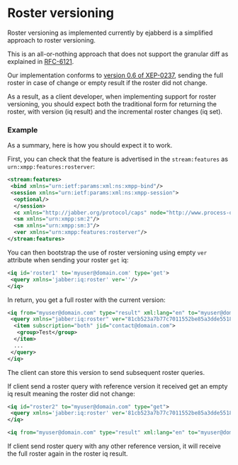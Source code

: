 # Roster versioning

Roster versioning as implemented currently by ejabberd is a simplified approach to roster versioning.

This is an all-or-nothing approach that does not support the granular diff as explained in [RFC-6121](https://tools.ietf.org/html/rfc6121#section-2.6).

Our implementation conforms to [version 0.6 of XEP-0237](https://xmpp.org/extensions/attic/xep-0237-0.6.html#example-3), sending the full roster in case of change or empty result if the roster did not change.

As a result, as a client developer, when implementing support for roster versioning, you should expect both the traditional form for returning the roster, with version (iq result) and the incremental roster changes (iq set).

### Example

As a summary, here is how you should expect it to work.

First, you can check that the feature is advertised in the `stream:features` as `urn:xmpp:features:rosterver`:

``` xml
<stream:features>
 <bind xmlns="urn:ietf:params:xml:ns:xmpp-bind"/>
 <session xmlns="urn:ietf:params:xml:ns:xmpp-session">
  <optional/>
  </session>
  <c xmlns="http://jabber.org/protocol/caps" node="http://www.process-one.net/en/ejabberd/" ver="/lmQr0llUEtX/pIt+6BDAbnIT/U=" hash="sha-1"/>
  <sm xmlns="urn:xmpp:sm:2"/>
  <sm xmlns="urn:xmpp:sm:3"/>
  <ver xmlns="urn:xmpp:features:rosterver"/>
</stream:features>
```

You can then bootstrap the use of roster versioning using empty `ver` attribute when sending your roster `get` iq:

``` xml
<iq id='roster1' to='myuser@domain.com' type='get'>
 <query xmlns='jabber:iq:roster' ver=''/>
</iq>
```

In return, you get a full roster with the current version:

``` xml
<iq from="myuser@domain.com" type="result" xml:lang="en" to="myuser@domain.com/resource" id="roster1">
 <query xmlns="jabber:iq:roster" ver="81cb523a7b77c7011552be85a3dde55189297590">
  <item subscription="both" jid="contact@domain.com">
   <group>Test</group>
  </item>
  ...
 </query>
</iq>
```

The client can store this version to send subsequent roster queries.

If client send a roster query with reference version it received get an empty iq result meaning the roster did not change:

``` xml
<iq id="roster2" to="myuser@domain.com" type="get">
 <query xmlns='jabber:iq:roster' ver='81cb523a7b77c7011552be85a3dde55189297590'/>
</iq>
```

``` xml
<iq from="myuser@domain.com" type="result" xml:lang="en" to="myuser@domain.com/resource" id="roster2"/>
```

If client send roster query with any other reference version, it will receive the full roster again in the roster iq result.
